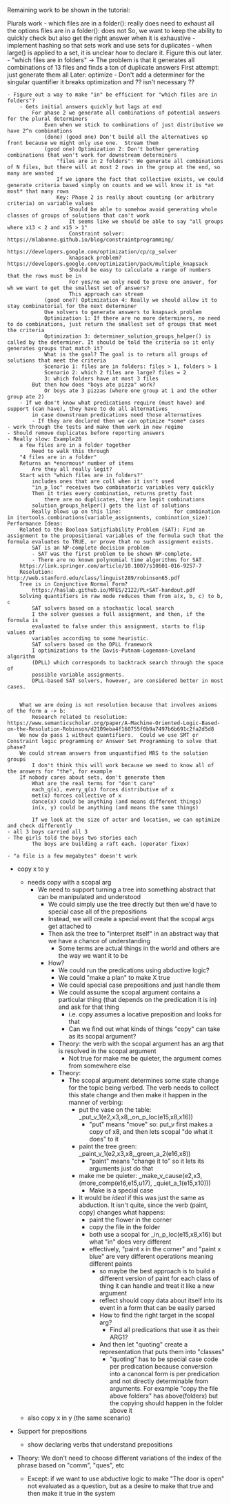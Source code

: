 Remaining work to be shown in the tutorial:
 
Plurals work
    - which files are in a folder(): really does need to exhaust all the options
        files are in a folder(): does not
        So, we want to keep the ability to quickly check but also get the right answer when it is exhaustive
    - implement hashing so that sets work and use sets for duplicates
    - when large() is applied to a set, it is unclear how to declare it. Figure this out later.
    - "which files are in folders" -> The problem is that it generates all combinations of 13 files and finds a ton of duplicate answers
        First attempt: just generate them all
        Later: optimize
        - Don't add a determiner for the singular quantifier it breaks optimization and ?? isn't necessary ??

    - Figure out a way to make "in" be efficient for "which files are in folders"?
        - Gets initial answers quickly but lags at end
            For phase 2 we generate all combinations of potential answers for the plural determiners
                Even when we stick to combinations of just distributive we have 2^n combinations
                (done) (good one) Don't build all the alternatives up front because we might only use one.  Stream them
                (good one) Optimization 2: Don't bother generating combinations that won't work for downstream determiners
                    "files are in 2 folders": We generate all combinations of N files, but there will at most 2 rows in the group at the end, so many are wasted
                    If we ignore the fact that collective exists, we could generate criteria based simply on counts and we will know it is *at most* that many rows
                    Key: Phase 2 is really about counting (or arbitrary criteria) on variable values
                        Should be able to somehow avoid generating whole classes of groups of solutions that can't work
                        It seems like we should be able to say "all groups where x13 < 2 and x15 > 1"
                        Constraint solver: https://mlabonne.github.io/blog/constraintprogramming/
                                           https://developers.google.com/optimization/cp/cp_solver
                        knapsack problem? https://developers.google.com/optimization/pack/multiple_knapsack
                        Should be easy to calculate a range of numbers that the rows must be in
                        For yes/no we only need to prove one answer, for wh we want to get the smallest set of answers?
                        This approach can stream
                (good one?) Optimization 4: Really we should allow it to stay combinatorial for the next determiner
                Use solvers to generate answers to knapsack problem
                Optimization 1: If there are no more determiners, no need to do combinations, just return the smallest set of groups that meet the criteria
                Optimization 3: determiner_solution_groups_helper() is called by the determiner. It should be told the criteria so it only generates groups that match it?
                What is the goal? The goal is to return all groups of solutions that meet the criteria
                Scenario 1: files are in folders: files > 1, folders > 1
                Scenario 2: which 2 files are large? files = 2
                3: which folders have at most 3 files
            But then how does "boys ate pizza" work?
                Or boys ate 3 pizzas (where one group at 1 and the other group ate 2)
        - If we don't know what predications require (must have) and support (can have), they have to do all alternatives 
            in case downstream predications need those alternatives
            - If they are declared then we can optimize *some* cases
    - work through the tests and make them work in new regime 
    - Should remove duplicates before reporting answers
    - Really slow: Example28
        a few files are in a folder together
            Need to walk this through
        "4 files are in a folder"
        Returns an *enormous* number of items
            Are they all really legit?
        Start with "which files are in folders?"
            includes ones that are coll when it isn't used
            "in_p_loc" receives two combinatoric variables very quickly
            Then it tries every combination, returns pretty fast
                there are no duplicates, they are legit combinations
            solution_groups_helper() gets the list of solutions
            Really blows up on this line:                 for combination in itertools.combinations(variable_assignments, combination_size):
    Performance Ideas:
        Related to the Boolean Satisfiability Problem (SAT): Find an assignment to the propositional variables of the formula such that the formula evaluates to TRUE, or prove that no such assignment exists.
            SAT is an NP-complete decision problem
            - SAT was the first problem to be shown NP-complete.
            - There are no known polynomial time algorithms for SAT.
        https://link.springer.com/article/10.1007/s10601-016-9257-7
        Resolution: http://web.stanford.edu/class/linguist289/robinson65.pdf
        Tree is in Conjunctive Normal Form?
            https://haslab.github.io/MFES/2122/PL+SAT-handout.pdf
        Solving quantifiers in raw mode reduces them from a(x, b, c) to b, c
            SAT solvers based on a stochastic local search
            I the solver guesses a full assignment, and then, if the formula is
            evaluated to false under this assignment, starts to flip values of
            variables according to some heuristic.
            SAT solvers based on the DPLL framework
            I optimizations to the Davis-Putnam-Logemann-Loveland algorithm
            (DPLL) which corresponds to backtrack search through the space of
            possible variable assignments.
            DPLL-based SAT solvers, however, are considered better in most cases.


        What we are doing is not resolution because that involves axioms of the form a -> b:
            Research related to resolution: https://www.semanticscholar.org/paper/A-Machine-Oriented-Logic-Based-on-the-Resolution-Robinson/d2109eba4f160755f0b9a7497b6b691c2fa2d5d8
        We now do pass 1 without quantifiers.  Could we use SMT or Constraint logic programming or Answer Set Programming to solve that phase?
        We could stream answers from unquantified MRS to the solution groups
            I don't think this will work because we need to know all of the answers for "the", for example
        If nobody cares about sets, don't generate them
            What are the real terms for "don't care"
            each_q(x), every_q(x) forces distributive of x
            met(x) forces collective of x
            dance(x) could be anything (and means different things)
            in(x, y) could be anything (and means the same things)

            If we look at the size of actor and location, we can optimize and check differently
    - all 3 boys carried all 3
    - The girls told the boys two stories each
            The boys are building a raft each. (operator fixex)

    - "a file is a few megabytes" doesn't work
  
- copy x to y
  - needs copy with a scopal arg
    - We need to support turning a tree into something abstract that can be manipulated and understood
      - We could simply use the tree directly but then we'd have to special case all of the prepositions
      - Instead, we will create a special event that the scopal args get attached to
      - Then ask the tree to "interpret itself" in an abstract way that we have a chance of understanding
        - Some terms are actual things in the world and others are the way we want it to be
      - How?
        - We could run the predications using abductive logic?
        - We could "make a plan" to make X true
        - We could special case prepositions and just handle them
        - We could assume the scopal argument contains a particular thing (that depends on the predication it is in) and ask for that thing
          - i.e. copy assumes a locative preposition and looks for that
          - Can we find out what kinds of things "copy" can take as its scopal argument?
        - Theory: the verb with the scopal argument has an arg that is resolved in the scopal argument
          - Not true for make me be quieter, the argument comes from somewhere else
        - Theory:
          - The scopal argument determines some state change for the topic being verbed. The verb needs to collect this state change and then make it happen in the manner of verbing:
              - put the vase on the table: _put_v_1(e2,x3,x8,_on_p_loc(e15,x8,x16))
                - "put" means "move" so: put_v first makes a copy of x8, and then lets scopal "do what it does" to it
              - paint the tree green: _paint_v_1(e2,x3,x8,_green_a_2(e16,x8))
                - "paint" means "change it to" so it lets its arguments just do that
              - make me be quieter: _make_v_cause(e2,x3,(more_comp(e16,e15,u17), _quiet_a_1(e15,x10)))
                - Make is a special case
              - It would be *ideal* if this was just the same as abduction.  It isn't quite, since the verb (paint, copy) changes what happens:
                - paint the flower in the corner
                - copy the file in the folder
                - both use a scopal for _in_p_loc(e15,x8,x16) but what "in" does very different
                - effectively, "paint x in the corner" and "paint x blue" are very different operations meaning different paints
                  - so maybe the best approach is to build a different version of paint for each class of thing it can handle and treat it like a new argument
                  - reflect should copy data about itself into its event in a form that can be easily parsed
                  - How to find the right target in the scopal arg?
                    - Find all predications that use it as their ARG1?
                  - And then let "quoting" create a representation that puts them into "classes"
                    - "quoting" has to be special case code per predication because conversion into a canoncal form is per predication and not directly determinable from arguments. For example "copy the file above folderx" has above(folderx) but the copying should happen in the folder above it
  - also copy x in y (the same scenario)

- Support for prepositions
  - show declaring verbs that understand prepositions
- Theory: We don't need to choose different variations of the index of the phrase based on "comm", "ques", etc
  - Except: if we want to use abductive logic to make "The door is open" not evaluated as a question, but as a desire to make that true and then make it true in the system

